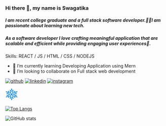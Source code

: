 ### Hi there 👋, my name is Swagatika 
##### I am recent college graduate and a full stack software developer.👩‍💻I am passionate about learning new tech.
##### As a software developer I love crafting meaningful application that are scalable and efficient while providing engaging user experiences🌈.

Skills:  REACT / JS / HTML / CSS / NODEJS

- 🌱 I’m currently learning Developing Application using Mern 
- 👯 I’m looking to collaborate on Full stack web development 


[<img src='https://cdn.jsdelivr.net/npm/simple-icons@3.0.1/icons/github.svg' alt='github' height='40'>](https://github.com/swagatikapanda123)  [<img src='https://cdn.jsdelivr.net/npm/simple-icons@3.0.1/icons/linkedin.svg' alt='linkedin' height='40'>](https://www.linkedin.com/in/swagatika-panda164/)  [<img src='https://cdn.jsdelivr.net/npm/simple-icons@3.0.1/icons/instagram.svg' alt='instagram' height='40'>](https://www.instagram.com/swagatikaa_/)  

<a href='https://archiveprogram.github.com/'><img src='https://raw.githubusercontent.com/acervenky/animated-github-badges/master/assets/acbadge.gif' width='40' height='40'></a> 

[![Top Langs](https://github-readme-stats.vercel.app/api/top-langs/?username=swagatikapanda123)](https://github.com/anuraghazra/github-readme-stats)

![GitHub stats](https://github-readme-stats.vercel.app/api?username=swagatikapanda123&show_icons=true)  
